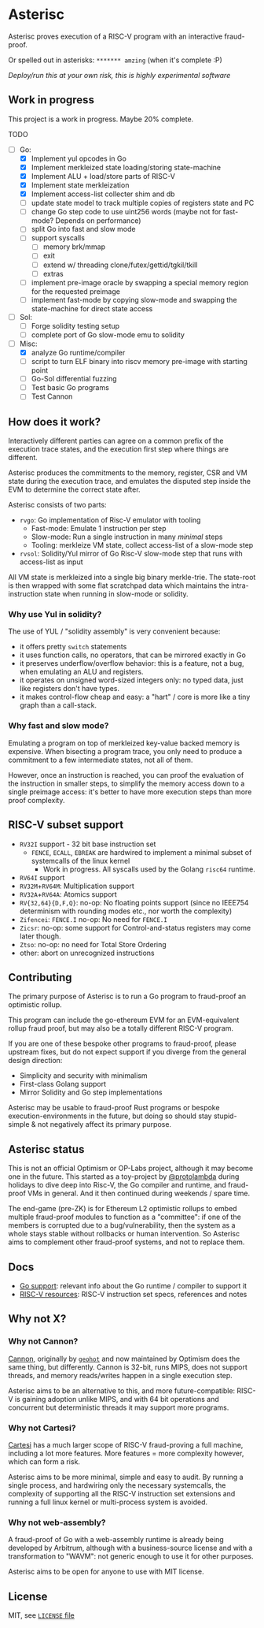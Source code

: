 # Asterisc

Asterisc proves execution of a RISC-V program with an interactive fraud-proof.

Or spelled out in asterisks: `******* amzing` (when it's complete :P)

*Deploy/run this at your own risk, this is highly experimental software*

## Work in progress

This project is a work in progress. Maybe 20% complete.

TODO
- [ ] Go:
  - [x] Implement yul opcodes in Go
  - [x] Implement merkleized state loading/storing state-machine
  - [x] Implement ALU + load/store parts of RISC-V
  - [x] Implement state merkleization
  - [x] Implement access-list collecter shim and db
  - [ ] update state model to track multiple copies of registers state and PC
  - [ ] change Go step code to use uint256 words (maybe not for fast-mode? Depends on performance)
  - [ ] split Go into fast and slow mode
  - [ ] support syscalls
    - [ ] memory brk/mmap
    - [ ] exit
    - [ ] extend w/ threading clone/futex/gettid/tgkil/tkill
    - [ ] extras
  - [ ] implement pre-image oracle by swapping a special memory region for the requested preimage
  - [ ] implement fast-mode by copying slow-mode and swapping the state-machine for direct state access
- [ ] Sol:
  - [ ] Forge solidity testing setup
  - [ ] complete port of Go slow-mode emu to solidity
- [ ] Misc:
  - [x] analyze Go runtime/compiler
  - [ ] script to turn ELF binary into riscv memory pre-image with starting point
  - [ ] Go-Sol differential fuzzing
  - [ ] Test basic Go programs
  - [ ] Test Cannon

## How does it work?

Interactively different parties can agree on a common prefix of the execution trace states,
and the execution first step where things are different.

Asterisc produces the commitments to the memory, register, CSR and VM state during the execution trace,
and emulates the disputed step inside the EVM to determine the correct state after.

Asterisc consists of two parts:
- `rvgo`: Go implementation of Risc-V emulator with tooling
  - Fast-mode: Emulate 1 instruction per step
  - Slow-mode: Run a single instruction in many *minimal* steps
  - Tooling: merkleize VM state, collect access-list of a slow-mode step
- `rvsol`: Solidity/Yul mirror of Go Risc-V slow-mode step that runs with access-list as input

All VM state is merkleized into a single big binary merkle-trie.
The state-root is then wrapped with some flat scratchpad data which maintains the intra-instruction 
state when running in slow-mode or solidity.

### Why use Yul in solidity?

The use of YUL / "solidity assembly" is very convenient because:
- it offers pretty `switch` statements
- it uses function calls, no operators, that can be mirrored exactly in Go
- it preserves underflow/overflow behavior: this is a feature, not a bug, when emulating an ALU and registers.
- it operates on unsigned word-sized integers only: no typed data, just like registers don't have types.
- it makes control-flow cheap and easy: a "hart" / core is more like a tiny graph than a call-stack.

### Why fast and slow mode?

Emulating a program on top of merkleized key-value backed memory is expensive.
When bisecting a program trace, you only need to produce a commitment to a few intermediate states, not all of them.

However, once an instruction is reached, you can proof the evaluation of the instruction in smaller steps,
to simplify the memory access down to a single preimage access:
it's better to have more execution steps than more proof complexity.

## RISC-V subset support

- `RV32I` support - 32 bit base instruction set
  - `FENCE`, `ECALL`, `EBREAK` are hardwired to implement a minimal subset of systemcalls of the linux kernel
    - Work in progress. All syscalls used by the Golang `risc64` runtime. 
- `RV64I` support
- `RV32M`+`RV64M`: Multiplication support
- `RV32A`+`RV64A`: Atomics support
- `RV{32,64}{D,F,Q}`: no-op: No floating points support (since no IEEE754 determinism with rounding modes etc., nor worth the complexity)
- `Zifencei`: `FENCE.I` no-op: No need for `FENCE.I`
- `Zicsr`: no-op: some support for Control-and-status registers may come later though.
- `Ztso`: no-op: no need for Total Store Ordering
- other: abort on unrecognized instructions

## Contributing

The primary purpose of Asterisc is to run a Go program to fraud-proof an optimistic rollup.

This program can include the go-ethereum EVM for an EVM-equivalent rollup fraud proof,
but may also be a totally different RISC-V program.

If you are one of these bespoke other programs to fraud-proof, please upstream fixes,
but do not expect support if you diverge from the general design direction:
- Simplicity and security with minimalism
- First-class Golang support
- Mirror Solidity and Go step implementations

Asterisc may be usable to fraud-proof Rust programs or bespoke execution-environments in the future,
but doing so should stay stupid-simple & not negatively affect its primary purpose.

## Asterisc status

This is not an official Optimism or OP-Labs project, although it may become one in the future.
This started as a toy-project by [@protolambda](https://github.com/protolambda/) during holidays to dive deep into
Risc-V, the Go compiler and runtime, and fraud-proof VMs in general. And it then continued during weekends / spare time.

The end-game (pre-ZK) is for Ethereum L2 optimistic rollups to embed multiple fraud-proof modules to function as a "committee":
if one of the members is corrupted due to a bug/vulnerability, then the system as a whole stays stable without rollbacks or human intervention.
So Asterisc aims to complement other fraud-proof systems, and not to replace them.

## Docs

- [Go support](./docs/golang.md): relevant info about the Go runtime / compiler to support it
- [RISC-V resources](./docs/riscv.md): RISC-V instruction set specs, references and notes

## Why not X?

### Why not Cannon?

[Cannon](https://github.com/ethereum-optimism/cannon/), originally by [`geohot`](https://github.com/geohot/) and
now maintained by Optimism does the same thing, but differently.
Cannon is 32-bit, runs MIPS, does not support threads, and memory reads/writes happen in a single execution step.

Asterisc aims to be an alternative to this, and more future-compatible: RISC-V is gaining adoption unlike MIPS,
and with 64 bit operations and concurrent but deterministic threads it may support more programs.

### Why not Cartesi?

[Cartesi](https://github.com/cartesi/) has a much larger scope of RISC-V fraud-proving a full machine,
including a lot more features. More features = more complexity however, which can form a risk.

Asterisc aims to be more minimal, simple and easy to audit. By running a single process,
and hardwiring only the necessary systemcalls, the complexity of supporting all the RISC-V instruction set extensions 
and running a full linux kernel or multi-process system is avoided.

### Why not web-assembly?

A fraud-proof of Go with a web-assembly runtime is already being developed by Arbitrum,
although with a business-source license and with a transformation to "WAVM":
not generic enough to use it for other purposes.

Asterisc aims to be open for anyone to use with MIT license.

## License

MIT, see [`LICENSE` file](./LICENSE)
